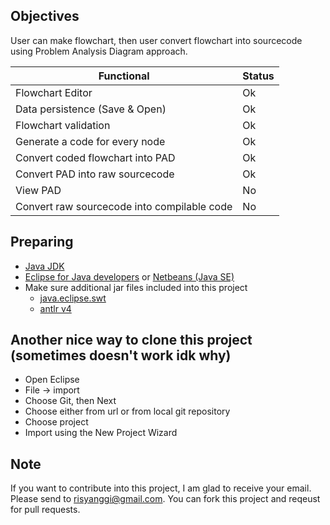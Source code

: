 ## Objectives
User can make flowchart, then user convert flowchart into sourcecode using Problem Analysis Diagram approach.

| Functional | Status
|---|---
| Flowchart Editor | Ok
| Data persistence (Save & Open) | Ok
| Flowchart validation | Ok
| Generate a code for every node | Ok
| Convert coded flowchart into PAD | Ok
| Convert PAD into raw sourcecode | Ok
| View PAD | No
| Convert raw sourcecode into compilable code  | No

## Preparing
- [Java JDK](http://www.oracle.com/technetwork/java/javase/downloads/index.html)
- [Eclipse for Java developers](https://eclipse.org/downloads) or [Netbeans (Java SE)](https://netbeans.org/downloads/)
- Make sure additional jar files included into this project
  - [java.eclipse.swt](https://www.eclipse.org/swt)
  - [antlr v4](http://www.antlr.org/download.html)

## Another nice way to clone this project (sometimes doesn't work idk why)
- Open Eclipse
- File -> import
- Choose Git, then Next
- Choose either from url or from local git repository
- Choose project
- Import using the New Project Wizard

## Note
If you want to contribute into this project, I am glad to receive your email. Please send to risyanggi@gmail.com. You can fork this project and reqeust for pull requests.
